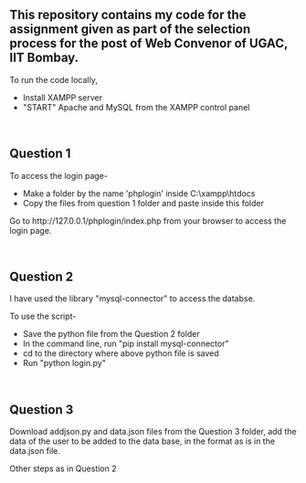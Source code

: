 <h2>This repository contains my code for the assignment given as part of the selection process for the post of Web Convenor of UGAC, IIT Bombay.</h2>
<p>To run the code locally,</p>

<ul>
    <li>Install XAMPP server</li>
    <li>"START" Apache and MySQL from the XAMPP control panel</li>
</ul>


<br>
<h2>Question 1</h2>

<p>To access the login page-</p>
<ul>
    <li>Make a folder by the name 'phplogin' inside C:\xampp\htdocs </li>
    <li>Copy the files from question 1 folder and paste inside this folder</li>
</ul>

<p>Go to http://127.0.0.1/phplogin/index.php from your browser to access the login page.</p>

<br>
<h2>Question 2</h2>

<p>I have used the library "mysql-connector" to access the databse.</p>
<p>To use the script-</p>
<ul>
    <li>Save the python file from the Question 2 folder</li>
    <li>In the command line, run "pip install mysql-connector"</li>
    <li>cd to the directory where above python file is saved</li>
    <li>Run "python login.py"</li>
</ul>

<br>
<h2>Question 3</h2>

<p>Download addjson.py and data.json files from the Question 3 folder, add the data of the user to be added to the data base, in the format as is in the data.json file.</p>
<p>Other steps as in Question 2</p>
